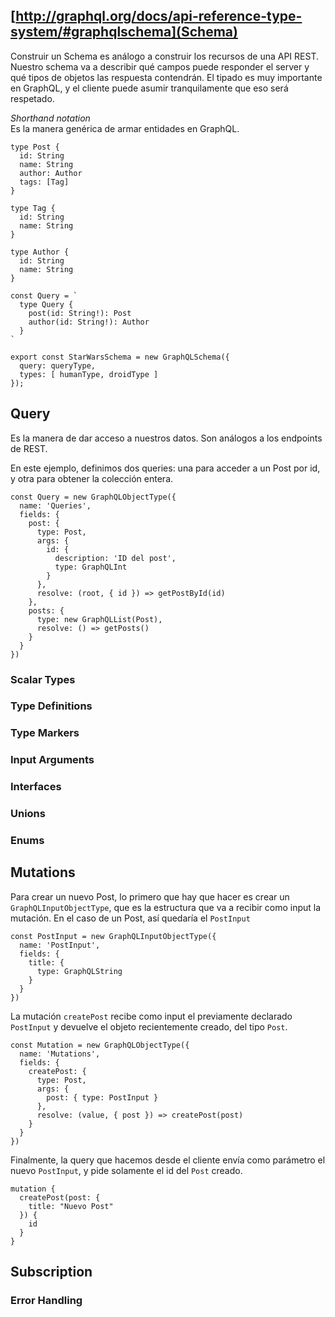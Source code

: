 ## [http://graphql.org/docs/api-reference-type-system/#graphqlschema](Schema)
Construir un Schema es análogo a construir los recursos de una API REST. Nuestro schema va a describir qué campos puede responder el server y qué tipos de objetos las respuesta contendrán.
El tipado es muy importante en GraphQL, y el cliente puede asumir tranquilamente que eso será respetado.

*Shorthand notation*  
Es la manera genérica de armar entidades en GraphQL.

```
type Post {
  id: String
  name: String
  author: Author
  tags: [Tag]
}

type Tag {
  id: String
  name: String
}

type Author {
  id: String
  name: String
}

const Query = `
  type Query {
    post(id: String!): Post
    author(id: String!): Author
  }
`

export const StarWarsSchema = new GraphQLSchema({
  query: queryType,
  types: [ humanType, droidType ]
});
```

## Query

Es la manera de dar acceso a nuestros datos. Son análogos a los endpoints de REST.

En este ejemplo, definimos dos queries: una para acceder a un Post por id, y otra para obtener la colección entera.

```
const Query = new GraphQLObjectType({
  name: 'Queries',
  fields: {
    post: {
      type: Post,
      args: {
        id: {
          description: 'ID del post',
          type: GraphQLInt
        }
      },
      resolve: (root, { id }) => getPostById(id)
    },
    posts: {
      type: new GraphQLList(Post),
      resolve: () => getPosts()
    }
  }
})
```

### Scalar Types


### Type Definitions

### Type Markers

### Input Arguments

### Interfaces

### Unions

### Enums

## Mutations

Para crear un nuevo Post, lo primero que hay que hacer es crear un `GraphQLInputObjectType`, que es la estructura que va a recibir como input la mutación. En el caso de un Post, así quedaría el `PostInput`

```
const PostInput = new GraphQLInputObjectType({
  name: 'PostInput',
  fields: {
    title: {
      type: GraphQLString
    }
  }
})
```

La mutación `createPost` recibe como input el previamente declarado `PostInput` y devuelve el objeto recientemente creado, del tipo `Post`.

```
const Mutation = new GraphQLObjectType({
  name: 'Mutations',
  fields: {
    createPost: {
      type: Post,
      args: {
        post: { type: PostInput }
      },
      resolve: (value, { post }) => createPost(post)
    }
  }
})
```

Finalmente, la query que hacemos desde el cliente envía como parámetro el nuevo `PostInput`, y pide solamente el id del `Post` creado.

```
mutation {
  createPost(post: {
    title: "Nuevo Post"
  }) {
    id
  }
}
```

## Subscription


### Error Handling
